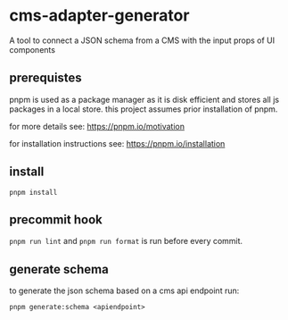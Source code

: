 # cms-adapter-generator

A tool to connect a JSON schema from a CMS with the input props of UI components

## prerequistes

pnpm is used as a package manager as it is disk efficient and stores all js packages in a local store. this project assumes prior installation of pnpm. 

for more details see: https://pnpm.io/motivation

for installation instructions see: https://pnpm.io/installation

## install

```
pnpm install
```

## precommit hook

`pnpm run lint` and `pnpm run format` is run before every commit.

## generate schema 

to generate the json schema based on a cms api endpoint run:

```
pnpm generate:schema <apiendpoint> 
```


